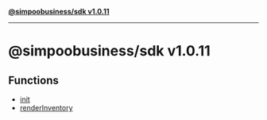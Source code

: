 [**@simpoobusiness/sdk v1.0.11**](README.md)

***

# @simpoobusiness/sdk v1.0.11

## Functions

- [init](functions/init.md)
- [renderInventory](functions/renderInventory.md)
